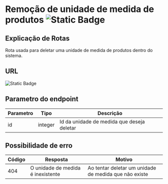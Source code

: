 # Remoção de unidade de medida de produtos ![Static Badge](https://img.shields.io/badge/Rota_autenticada-49CC90)

## Explicação de Rotas

Rota usada para deletar uma unidade de medida de produtos dentro do sistema.

## URL

![Static Badge](https://img.shields.io/badge/DELETE-%2Fapi%2Fv1%2Funidade%2Funidade/{id}-%23F93E3E)

## Parametro do endpoint

| Parametro | Tipo    | Descrição                                  |
|-----------|---------|--------------------------------------------|
| id        | integer | Id da unidade de medida que deseja deletar |

## Possibilidade de erro

| Código | Resposta                          | Motivo                                                |
|--------|-----------------------------------|-------------------------------------------------------|
| 404    | O unidade de medida é inexistente | Ao tentar deletar um unidade de medida que não existe |
